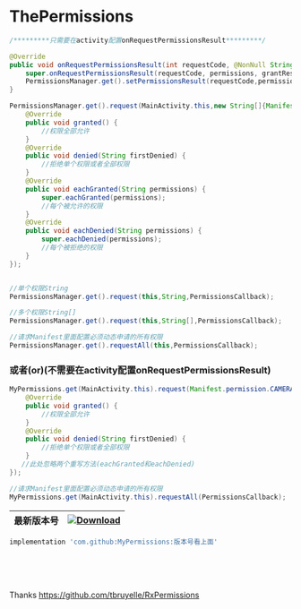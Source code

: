 # ThePermissions
```java 
/*********只需要在activity配置onRequestPermissionsResult*********/

@Override
public void onRequestPermissionsResult(int requestCode, @NonNull String[] permissions, @NonNull int[] grantResults) {
    super.onRequestPermissionsResult(requestCode, permissions, grantResults);
    PermissionsManager.get().setPermissionsResult(requestCode,permissions,grantResults);
}

PermissionsManager.get().request(MainActivity.this,new String[]{Manifest.permission.CAMERA,Manifest.permission.WRITE_CONTACTS}, new PermissionsCallback() {
    @Override
    public void granted() {
        //权限全部允许
    }
    @Override
    public void denied(String firstDenied) {
        //拒绝单个权限或者全部权限
    }
    @Override
    public void eachGranted(String permissions) {
        super.eachGranted(permissions);
        //每个被允许的权限
    }
    @Override
    public void eachDenied(String permissions) {
        super.eachDenied(permissions);
        //每个被拒绝的权限
    }
});


//单个权限String
PermissionsManager.get().request(this,String,PermissionsCallback);

//多个权限String[]
PermissionsManager.get().request(this,String[],PermissionsCallback);

//请求Manifest里面配置必须动态申请的所有权限
PermissionsManager.get().requestAll(this,PermissionsCallback);


```  

### 或者(or)(不需要在activity配置onRequestPermissionsResult)
```java 
MyPermissions.get(MainActivity.this).request(Manifest.permission.CAMERA, new PermissionsCallback() {
    @Override
    public void granted() {
        //权限全部允许
    }
    @Override
    public void denied(String firstDenied) {
        //拒绝单个权限或者全部权限
    }
   //此处忽略两个重写方法(eachGranted和eachDenied)
});

//请求Manifest里面配置必须动态申请的所有权限
MyPermissions.get(MainActivity.this).requestAll(PermissionsCallback);
```  
      
| 最新版本号 | [ ![Download](https://api.bintray.com/packages/zhongrui/mylibrary/MyPermissions/images/download.svg) ](https://bintray.com/zhongrui/mylibrary/MyPermissions/_latestVersion) |
|--------|----|
  
   
```gradle 
implementation 'com.github:MyPermissions:版本号看上面'
```
<br/>
<br/>
<br/>  

Thanks https://github.com/tbruyelle/RxPermissions
